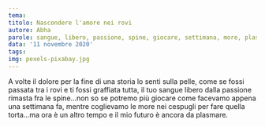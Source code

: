 ```yaml
---
tema:
titolo: Nascondere l'amore nei rovi
autore: Abha
parole: sangue, libero, passione, spine, giocare, settimana, more, plasmare
data: '11 novembre 2020'
tags: 
img: pexels-pixabay.jpg
---
```

A volte il dolore per la fine di una storia lo senti sulla pelle, come se fossi passata tra i rovi e ti fossi graffiata tutta, il tuo sangue libero dalla passione rimasta fra le spine…non so se potremo più giocare come facevamo appena una settimana fa, mentre coglievamo le more nei cespugli per fare quella torta…ma ora è un altro tempo e il mio futuro è ancora da plasmare.
